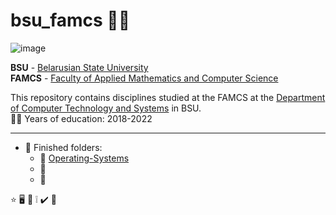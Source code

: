 #  bsu_famcs  :technologist: 

![image](https://user-images.githubusercontent.com/60915234/192141338-8ad79e8b-51d5-48cc-a46c-32854e5f1c04.png)

**BSU** - [Belarusian State University](https://bsu.by/en/)\
**FAMCS** - [Faculty of Applied Mathematics and Computer Science](https://fpmi.bsu.by/en/main.aspx)


This repository contains disciplines studied at the FAMCS at the [Department of Computer Technology and Systems](https://bsu.by/en/structure/faculties/kafedry/kafedra-kompyuternykh-tekhnologiy-i-sistem-d) in BSU. \
:man_student: Years of education: 2018-2022  

***
+ :file_folder: Finished folders:  
  - :round_pushpin: [Operating-Systems](https://github.com/egbusko/bsu_famcs/blob/uploading-items-branch/Operating-Systems)  
  - :round_pushpin:   
  - :round_pushpin:   


:star:
:desktop_computer:
:bookmark_tabs:
:grey_exclamation:
:heavy_check_mark:
:small_blue_diamond:

